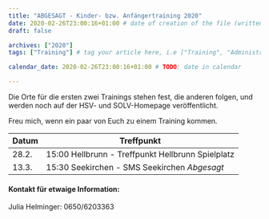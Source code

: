 ```yaml
---
title: "ABGESAGT - Kinder- bzw. Anfängertraining 2020"
date: 2020-02-26T23:00:16+01:00 # date of creation of the file (written)
draft: false

archives: ["2020"]
tags: ["Training"] # tag your article here, i.e ["Training", "Administratives"]

calendar_date: 2020-02-26T23:00:16+01:00 # TODO: date in calendar

---
```


Die Orte für die ersten zwei Trainings stehen fest, die anderen folgen, und werden noch auf der HSV- und SOLV-Homepage veröffentlicht.

Freu mich, wenn ein paar von Euch zu einem Training kommen.

<!--more-->

Datum | Treffpunkt
--- | ---
28.2. | 15:00 Hellbrunn - Treffpunkt Hellbrunn Spielplatz
13.3. | 15:30 Seekirchen - SMS Seekirchen *Abgesagt*

#### Kontakt für etwaige Information:

Julia Helminger: 0650/6203363  
